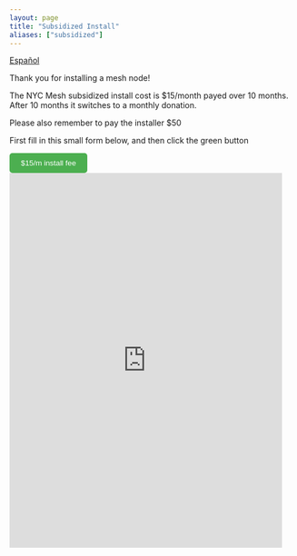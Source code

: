 ```yaml
---
layout: page
title: "Subsidized Install"
aliases: ["subsidized"]
---
```

[Español](/es/15)

Thank you for installing a mesh node! 

The NYC Mesh subsidized install cost is $15/month payed over 10 months. After 10 months it switches to a monthly donation. 

Please also remember to pay the installer $50

First fill in this small form below, and then click the green button

<a href="https://buy.stripe.com/bIY8yq0mdbco2zeaEL" target="_blank" style="text-decoration: none;">
    <button style="padding: 10px 20px; background-color: #4CAF50; color: white; border: none; border-radius: 5px; cursor: pointer;">
        $15/m install fee
    </button>
</a>

<iframe src="https://docs.google.com/forms/d/e/1FAIpQLSf_HIP97raD7VznMU1tZOKXYfensuTAb_HSurlXFyusQ_vicg/viewform?embedded=true" width="480" height="660" frameborder="0" marginheight="0" marginwidth="0">Loading…</iframe>



